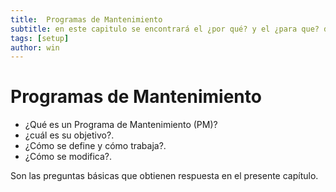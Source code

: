 ```yaml
---
title:  Programas de Mantenimiento
subtitle: en este capitulo se encontrará el ¿por qué? y el ¿para que? de el programa de mantenimiento am4g, despejara dudas y ayudara a conocer su uso adecuado en cuanto a la seccion programas de mantenimiento.
tags: [setup]
author: win
---
```


# Programas de Mantenimiento

- ¿Qué es un Programa de Mantenimiento (PM)?
- ¿cuál es su objetivo?. 
- ¿Cómo se define y cómo trabaja?.  
- ¿Cómo se modifica?. 

Son las preguntas básicas que obtienen respuesta en el presente capítulo.
